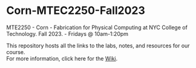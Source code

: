 # Corn-MTEC2250-Fall2023

MTE2250 - Corn - Fabrication for Physical Computing at NYC College of Technology. Fall 2023. - Fridays @ 10am-1:20pm

This repository hosts all the links to the labs, notes, and resources for our course.  
For more information, click here for the [Wiki](https://github.com/entertainmenttechnology/Corn-MTEC2250-Fall2023/wiki).
